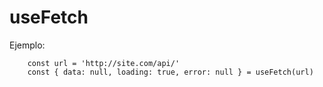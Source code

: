 # useFetch

Ejemplo:
```
    const url = 'http://site.com/api/'
    const { data: null, loading: true, error: null } = useFetch(url)
```

